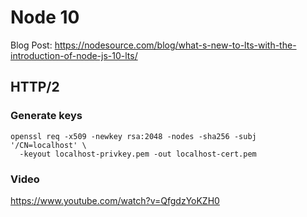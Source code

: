# Node 10

Blog Post: https://nodesource.com/blog/what-s-new-to-lts-with-the-introduction-of-node-js-10-lts/

## HTTP/2

### Generate keys

```
openssl req -x509 -newkey rsa:2048 -nodes -sha256 -subj
'/CN=localhost' \
  -keyout localhost-privkey.pem -out localhost-cert.pem
```

### Video

https://www.youtube.com/watch?v=QfgdzYoKZH0